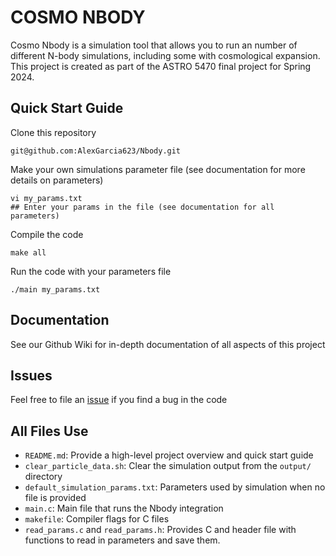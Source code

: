# COSMO NBODY

Cosmo Nbody is a simulation tool that allows you to run an number of different N-body simulations, including some with cosmological expansion.
This project is created as part of the ASTRO 5470 final project for Spring 2024.

## Quick Start Guide

Clone this repository

````
git@github.com:AlexGarcia623/Nbody.git
````

Make your own simulations parameter file (see documentation for more details on parameters)

````
vi my_params.txt
## Enter your params in the file (see documentation for all parameters)
````

Compile the code

````
make all
````

Run the code with your parameters file

````
./main my_params.txt
````

## Documentation

See our Github Wiki for in-depth documentation of all aspects of this project

## Issues

Feel free to file an [issue](https://github.com/AlexGarcia623/Nbody/issues) if you find a bug in the code

## All Files Use

- `README.md`: Provide a high-level project overview and quick start guide
- `clear_particle_data.sh`: Clear the simulation output from the `output/` directory
- `default_simulation_params.txt`: Parameters used by simulation when no file is provided
- `main.c`: Main file that runs the Nbody integration
- `makefile`: Compiler flags for C files
- `read_params.c` and `read_params.h`: Provides C and header file with functions to read in parameters and save them.
  
